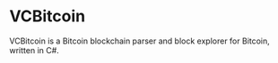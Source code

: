 # VCBitcoin

VCBitcoin is a Bitcoin blockchain parser and block explorer for Bitcoin, written in C#.
